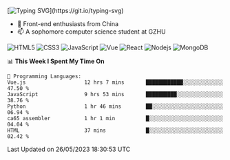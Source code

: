 
[![Typing SVG](https://readme-typing-svg.herokuapp.com?font=Fira+Code&pause=1000&center=%E5%81%87&vCenter=%E5%81%87&width=435&lines=Hi%2CI+am+Tycho!+Welcome!)](https://git.io/typing-svg)
<!--
**Tycho457/Tycho457** is a ✨ _special_ ✨ repository because its `README.md` (this file) appears on your GitHub profile.

Here are some ideas to get you started:

- 🔭 I’m currently working on ...
- 🌱 I’m currently learning ...
- 👯 I’m looking to collaborate on ...
- 🤔 I’m looking for help with ...
- 💬 Ask me about ...
- 📫 How to reach me: ...
- 😄 Pronouns: ...
- ⚡ Fun fact: ...
-->
- 🌱 Front-end enthusiasts from China
- 📫 A sophomore computer science student at GZHU

![HTML5](https://img.shields.io/badge/-HTML5-E34F26?style=flat-square&logo=html5&logoColor=white)
![CSS3](https://img.shields.io/badge/-CSS3-1572B6?style=flat-square&logo=css3)
![JavaScript](https://img.shields.io/badge/-JavaScript-oringe?style=flat-square&logo=javascript)
![Vue](https://img.shields.io/badge/-vue-green?style=green&logo=vue)
![React](https://img.shields.io/badge/-React-45b8d8?style=flat-square&logo=react&logoColor=white)
![Nodejs](https://img.shields.io/badge/-Nodejs-c0ebd?style=flat-square&logo=Node.js)
![MongoDB](https://img.shields.io/badge/-MongoDB-13aa52?style=flat-square&logo=mongodb&logoColor=white)

<!--START_SECTION:waka-->
📊 **This Week I Spent My Time On** 

```text
💬 Programming Languages: 
Vue.js                   12 hrs 7 mins       ████████████░░░░░░░░░░░░░   47.50 % 
JavaScript               9 hrs 53 mins       ██████████░░░░░░░░░░░░░░░   38.76 % 
Python                   1 hr 46 mins        ██░░░░░░░░░░░░░░░░░░░░░░░   06.94 % 
ca65 assembler           1 hr 1 min          █░░░░░░░░░░░░░░░░░░░░░░░░   04.04 % 
HTML                     37 mins             █░░░░░░░░░░░░░░░░░░░░░░░░   02.42 % 
```


 Last Updated on 26/05/2023 18:30:53 UTC
<!--END_SECTION:waka-->

